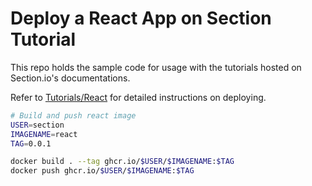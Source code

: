 # Deploy a React App on Section Tutorial

This repo holds the sample code for usage with the tutorials hosted on Section.io's documentations.

Refer to [Tutorials/React](https://www.section.io/docs/tutorials/frameworks/react) for detailed instructions on deploying.

```bash
# Build and push react image
USER=section
IMAGENAME=react
TAG=0.0.1

docker build . --tag ghcr.io/$USER/$IMAGENAME:$TAG
docker push ghcr.io/$USER/$IMAGENAME:$TAG

```

